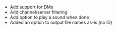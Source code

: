 * Add support for DMs
* Add channel/server filtering
* Add option to play a sound when done
* Added an option to output file names as-is (no ID)